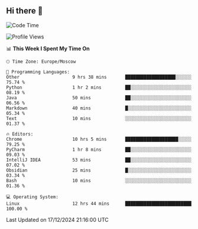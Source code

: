 ## Hi there 👋
<!--START_SECTION:waka-->
![Code Time](http://img.shields.io/badge/Code%20Time-4%2C587%20hrs-blue)

![Profile Views](http://img.shields.io/badge/Profile%20Views-125-blue)

📊 **This Week I Spent My Time On** 

```text
🕑︎ Time Zone: Europe/Moscow

💬 Programming Languages: 
Other                    9 hrs 38 mins       ███████████████████░░░░░░   75.74 % 
Python                   1 hr 2 mins         ██░░░░░░░░░░░░░░░░░░░░░░░   08.19 % 
Java                     50 mins             ██░░░░░░░░░░░░░░░░░░░░░░░   06.56 % 
Markdown                 40 mins             █░░░░░░░░░░░░░░░░░░░░░░░░   05.34 % 
Text                     10 mins             ░░░░░░░░░░░░░░░░░░░░░░░░░   01.37 % 

🔥 Editors: 
Chrome                   10 hrs 5 mins       ████████████████████░░░░░   79.25 % 
PyCharm                  1 hr 8 mins         ██░░░░░░░░░░░░░░░░░░░░░░░   09.03 % 
IntelliJ IDEA            53 mins             ██░░░░░░░░░░░░░░░░░░░░░░░   07.02 % 
Obsidian                 25 mins             █░░░░░░░░░░░░░░░░░░░░░░░░   03.34 % 
Bash                     10 mins             ░░░░░░░░░░░░░░░░░░░░░░░░░   01.36 % 

💻 Operating System: 
Linux                    12 hrs 44 mins      █████████████████████████   100.00 % 
```


 Last Updated on 17/12/2024 21:16:00 UTC
<!--END_SECTION:waka-->
<!--
**w3ll1ngt/w3ll1ngt** is a ✨ _special_ ✨ repository because its `README.md` (this file) appears on your GitHub profile.

Here are some ideas to get you started:

- 🔭 I’m currently working on ...
- 🌱 I’m currently learning ...
- 👯 I’m looking to collaborate on ...
- 🤔 I’m looking for help with ...
- 💬 Ask me about ...
- 📫 How to reach me: ...
- 😄 Pronouns: ...
- ⚡ Fun fact: ...
-->
